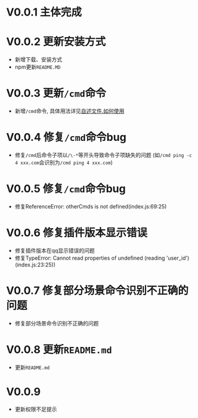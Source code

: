 # V0.0.1 主体完成

# V0.0.2 更新安装方式
* 新增下载、安装方式
* npm更新`README.MD`

# V0.0.3 更新`/cmd`命令
* 新增`/cmd`命令, 具体用法详见[自述文件.如何使用](README.md)

# V0.0.4 修复`/cmd`命令bug
* 修复`/cmd`后命令子项以`/\-*`等开头导致命令子项缺失的问题 (如`/cmd ping -c 4 xxx.com`会识别为`/cmd ping 4 xxx.com`)

# V0.0.5 修复`/cmd`命令bug
* 修复ReferenceError: otherCmds is not defined(index.js:69:25)

# V0.0.6 修复插件版本显示错误
* 修复插件版本在qq显示错误的问题
* 修复TypeError: Cannot read properties of undefined (reading 'user_id')(index.js:23:25))

# V0.0.7 修复部分场景命令识别不正确的问题
* 修复部分场景命令识别不正确的问题

# V0.0.8 更新`README.md`
* 更新`README.md`

# V0.0.9
* 更新权限不足提示
